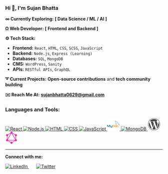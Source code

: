 ### Hi 👋, I'm Sujan Bhatta


**∞  Currently Exploring:**  **[ **Data Science** / **ML** / **AI** ]**

**Ω  Web Developer:**  **[ **Frontend** and **Backend** ]**

**⚙️ Tech Stack:**
  - **Frontend:** `React`, `HTML`, `CSS`, `SCSS`, `JavaScript`
  - **Backend:** `Node.js`, `Express (Learning)`
  - **Databases:** `SQL`, `MongoDB`
  - **CMS:** `WordPress`, `Sanity`
  - **APIs:** `RESTful APIs`, `GraphQL`

**➰ Current Projects:**  **Open-source contributions** and **tech community building**

**✉️ Reach Me At:**  **[ sujanbhatta0629@gmail.com ](mailto:sujanbhatta0629@gmail.com)**



### **Languages and Tools:**

<p align="left">
  <a href="https://reactjs.org/" target="_blank" rel="noreferrer">
    <img src="https://cdn.worldvectorlogo.com/logos/react-2.svg" alt="React" width="40" height="40"/> 
  </a>
  <a href="https://nodejs.org/" target="_blank" rel="noreferrer">
    <img src="https://cdn.worldvectorlogo.com/logos/nodejs-icon.svg" alt="Node.js" width="40" height="40"/> 
  </a>
  <a href="https://www.w3.org/html/" target="_blank" rel="noreferrer">
    <img src="https://cdn.worldvectorlogo.com/logos/html-1.svg" alt="HTML" width="40" height="40"/> 
  </a>
  <a href="https://developer.mozilla.org/en-US/docs/Web/CSS" target="_blank" rel="noreferrer">
    <img src="https://cdn.worldvectorlogo.com/logos/css-3.svg" alt="CSS" width="40" height="40"/> 
  </a>
  <a href="https://www.javascript.com/" target="_blank" rel="noreferrer">
    <img src="https://cdn.worldvectorlogo.com/logos/javascript-1.svg" alt="JavaScript" width="40" height="40"/> 
  </a>
  <a href="https://www.mysql.com/" target="_blank" rel="noreferrer">
    <img src="https://raw.githubusercontent.com/devicons/devicon/master/icons/mysql/mysql-original-wordmark.svg" alt="MySQL" width="40" height="40"/> 
  </a>
  <a href="https://www.mongodb.com/" target="_blank" rel="noreferrer">
    <img src="https://cdn.worldvectorlogo.com/logos/mongodb-icon-1.svg" alt="MongoDB" width="40" height="40"/> 
  </a>
  <a href="https://wordpress.org/" target="_blank" rel="noreferrer">
    <img src="https://raw.githubusercontent.com/devicons/devicon/master/icons/wordpress/wordpress-plain.svg" alt="WordPress" width="40" height="40"/> 
  </a>
  <a href="https://graphql.org/" target="_blank" rel="noreferrer">
    <img src="https://raw.githubusercontent.com/devicons/devicon/master/icons/graphql/graphql-plain.svg" alt="GraphQL" width="40" height="40"/> 
  </a>
</p>

---


**Connect with me:**

<p align="left">
  <a href="https://www.linkedin.com/in/sujan-bhatta-080206290609sbsrsb/" target="_blank" rel="noreferrer">
    <img src="https://cdn.jsdelivr.net/gh/devicons/devicon/icons/linkedin/linkedin-original.svg" alt="LinkedIn" width="40" height="40"/>
  </a>
  &nbsp;&nbsp;&nbsp;&nbsp;&nbsp;
  <a href="https://x.com/sujan_0629" target="_blank" rel="noreferrer">
    <img src="https://cdn.jsdelivr.net/gh/devicons/devicon/icons/twitter/twitter-original.svg" alt="Twitter" width="40" height="40"/>
  </a>
</p>









